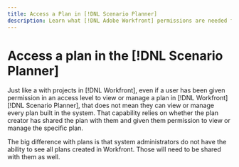 ```yaml
---
title: Access a Plan in [!DNL Scenario Planner]
description: Learn what [!DNL Adobe Workfront] permissions are needed for users to access plans in the [!DNL Scenario Planner].
---
```

# Access a plan in the [!DNL Scenario Planner] 

Just like a with projects in [!DNL Workfront], even if a user has been given permission in an access level to view or manage a plan in [!DNL Workfront] [!DNL Scenario Planner], that does not mean they can view or manage every plan built in the system. That capability relies on whether the plan creator has shared the plan with them and given them permission to view or manage the specific plan.  

The big difference with plans is that system administrators do not have the ability to see all plans created in Workfront. Those will need to be shared with them as well.